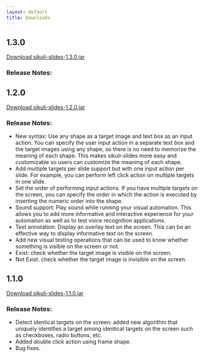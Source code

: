 ```yaml
---
layout: default
title: Downloads
---
```


## 1.3.0

<a href="/downloads/sikuli-slides-1.3.0.jar" class="btn btn-large btn-primary"
onClick="_gaq.push(['_trackEvent', 'Downloads', 'Download', 'sikuli-slides-1.3.0.jar'])">
Download sikuli-slides-1.3.0.jar
</a>

### Release Notes:


## 1.2.0

<a href="/downloads/sikuli-slides-1.2.0.jar" class="btn btn-large btn-primary"
onClick="_gaq.push(['_trackEvent', 'Downloads', 'Download', 'sikuli-slides-1.2.0.jar'])">
Download sikuli-slides-1.2.0.jar
</a>

### Release Notes:

 * New syntax: Use any shape as a target image and text box as an input action. You can specify the user input action in a separate text box and the target images using any shape, so there is no need to memorize the meaning of each shape. This makes sikuli-slides more easy and customizable so users can customize the meaning of each shape.
 * Add multiple targets per slide support but with one input action per slide. For example, you can perform left click action on multiple targets in one slide.
 * Set the order of performing input actions. If you have multiple targets on the screen, you can specify the order in which the action is executed by inserting the numeric order into the shape.
 * Sound support: Play sound while running your visual automation. This allows you to add more informative and interactive experience for your automation as well as to test voice recognition applications.
 * Text annotation: Display an overlay text on the screen. This can be an effective way to display informative text on the screen.
 * Add new visual testing operations that can be used to know whether something is visible on the screen or not.
 * Exist: check whether the target image is visible on the screen.
 * Not Exist: check whether the target image is invisible on the screen.

## 1.1.0

<a href="/downloads/sikuli-slides-1.1.0.jar" class="btn btn-large btn-primary"
onClick="_gaq.push(['_trackEvent', 'Downloads', 'Download', 'sikuli-slides-1.1.0.jar'])">
Download sikuli-slides-1.1.0.jar
</a>

### Release Notes:

 * Detect identical targets on the screen: added new algorithm that uniquely identifies a target among identical targets on the screen such as checkboxes, radio buttons, etc.
 * Added double click action using frame shape.
 * Bug fixes.